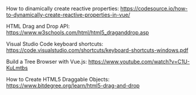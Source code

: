 How to dinamically create reactive properties:
https://codesource.io/how-to-dynamically-create-reactive-properties-in-vue/

HTML Drag and Drop API:
https://www.w3schools.com/html/html5_draganddrop.asp

Visual Studio Code keyboard shortcuts:
https://code.visualstudio.com/shortcuts/keyboard-shortcuts-windows.pdf

Build a Tree Browser with Vue.js:
https://www.youtube.com/watch?v=C1U-KuLmtbs

How to Create HTML5 Draggable Objects:
https://www.bitdegree.org/learn/html5-drag-and-drop




